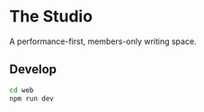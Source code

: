 # The Studio

A performance-first, members-only writing space.

## Develop
```bash
cd web
npm run dev
